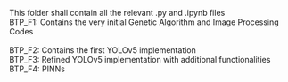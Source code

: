 This folder shall contain all the relevant .py and .ipynb files <br> 
BTP_F1: Contains the very initial Genetic Algorithm and Image Processing Codes <br>  
BTP_F2: Contains the first YOLOv5 implementation <br> 
BTP_F3: Refined YOLOv5 implementation with additional functionalities <br>
BTP_F4: PINNs <br> 
